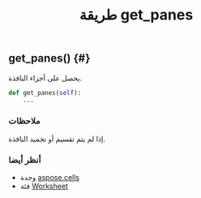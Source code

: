 ﻿---
title: طريقة get_panes
second_title: Aspose.Cells for Python via .NET API المراجع
description:
type: docs
weight: 140
url: /ar/python-net/aspose.cells/worksheet/get_panes/
is_root: false
---
##  get_panes() {#}
يحصل على أجزاء النافذة.



```python
def get_panes(self):
    ...
```


###  ملاحظات

إذا لم يتم تقسيم أو تجميد النافذة.


###  أنظر أيضا

* وحدة [aspose.cells](../../)
* فئة [Worksheet](/cells/ar/python-net/aspose.cells/worksheet)
